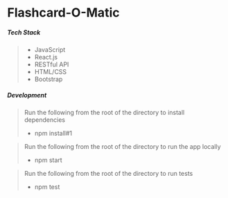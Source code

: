 # Flashcard-O-Matic 


##### Tech Stack
> * JavaScript
> * React.js
> * RESTful API
> * HTML/CSS
> * Bootstrap



##### Development
> Run the following from the root of the directory to install dependencies
>  * npm install#1

> Run the following from the root of the directory to run the app locally
> * npm start

> Run the following from the root of the directory to run tests
> * npm test
